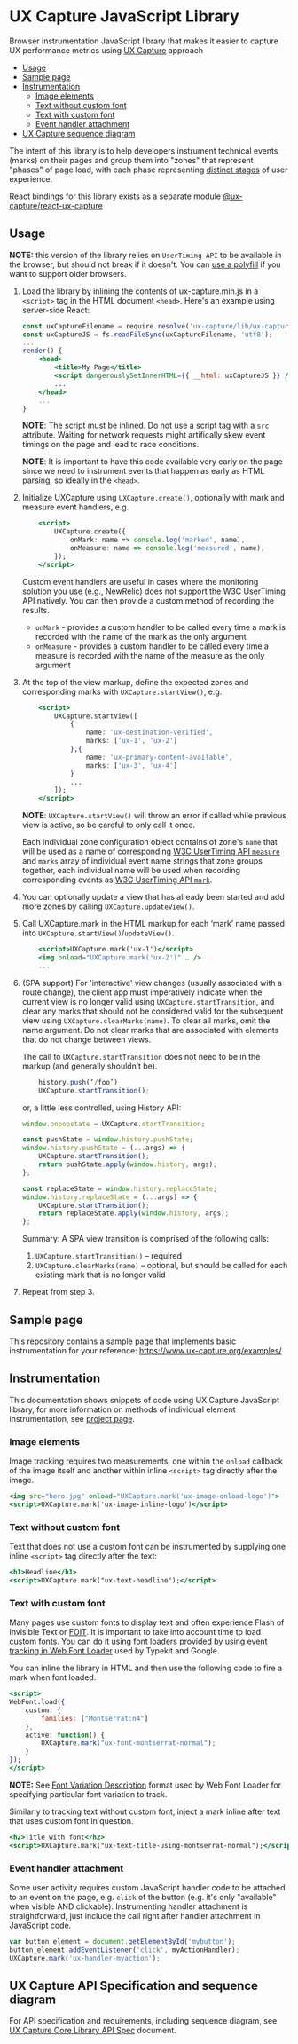# UX Capture JavaScript Library

Browser instrumentation JavaScript library that makes it easier to capture UX performance
metrics using [UX Capture](../../README.md) approach

- [Usage](#usage)
- [Sample page](#sample-page)
- [Instrumentation](#instrumentation)
  - [Image elements](#image-elements)
  - [Text without custom font](#text-without-custom-font)
  - [Text with custom font](#text-with-custom-font)
  - [Event handler attachment](#event-handler-attachment)
- [UX Capture sequence diagram](#ux-capture-sequence-diagram)

The intent of this library is to help developers instrument technical events
(marks) on their pages and group them into "zones" that represent "phases" of page
load, with each phase representing [distinct stages](#aggregating-experienceperception-phase-metrics)
of user experience.

React bindings for this library exists as a separate module [@ux-capture/react-ux-capture](../react-ux-capture/)

## Usage

**NOTE:** this version of the library relies on `UserTiming API` to be available
in the browser, but should not break if it doesn't. You can
[use a polyfill](https://www.npmjs.com/package/usertiming) if you want to support older browsers.

1. Load the library by inlining the contents of ux-capture.min.js in a `<script>`
   tag in the HTML document `<head>`. Here's an example using server-side React:

    ```jsx
    const uxCaptureFilename = require.resolve('ux-capture/lib/ux-capture.min.js');
    const uxCaptureJS = fs.readFileSync(uxCaptureFilename, 'utf8');
    ...
    render() {
        <head>
            <title>My Page</title>
            <script dangerouslySetInnerHTML={{ __html: uxCaptureJS }} />
            ...
        </head>
        ...
    }
    ```

    **NOTE**: The script must be inlined. Do not use a script tag with a `src` attribute.
    Waiting for network requests might artifically skew event timings on the page
    and lead to race conditions.

    **NOTE**: It is important to have this code available very early on the page since
    we need to instrument events that happen as early as HTML parsing, so ideally in
    the `<head>`.

2. Initialize UXCapture using `UXCapture.create()`, optionally with mark and
   measure event handlers, e.g.

    ```jsx
        <script>
            UXCapture.create({
                onMark: name => console.log('marked', name),
                onMeasure: name => console.log('measured', name),
            });
        </script>
    ```

    Custom event handlers are useful in cases where the monitoring solution you use
    (e.g., NewRelic) does not support the W3C UserTiming API natively. You can then
    provide a custom method of recording the results.

    - `onMark` - provides a custom handler to be called every time a mark is recorded
      with the name of the mark as the only argument
    - `onMeasure` - provides a custom handler to be called every time a measure is
      recorded with the name of the measure as the only argument

3. At the top of the view markup, define the expected zones and corresponding
   marks with `UXCapture.startView()`, e.g.

    ```jsx
        <script>
            UXCapture.startView([
                {
                    name: 'ux-destination-verified',
                    marks: ['ux-1', 'ux-2']
                },{
                    name: 'ux-primary-content-available',
                    marks: ['ux-3', 'ux-4']
                }
                ...
            ]);
        </script>
    ```

    **NOTE**: `UXCapture.startView()` will throw an error if called while previous
    view is active, so be careful to only call it once.

    Each individual zone configuration object contains of zone's `name` that will be
    used as a name of corresponding
    [W3C UserTiming API `measure`](https://www.w3.org/TR/user-timing/#performancemeasure)
    and `marks` array of individual event name strings that zone groups together,
    each individual name will be used when recording corresponding events as
    [W3C UserTiming API `mark`](https://www.w3.org/TR/user-timing/#performancemark).

4. You can optionally update a view that has already been started and add more
   zones by calling `UXCapture.updateView()`.

5. Call UXCapture.mark in the HTML markup for each ‘mark’ name passed into
   `UXCapture.startView()`/`updateView()`.

    ```jsx
        <script>UXCapture.mark('ux-1')</script>
        <img onload="UXCapture.mark('ux-2')" … />
        ...
    ```

6. (SPA support) For 'interactive' view changes (usually associated with a route
   change), the client app must imperatively indicate when the current view is
   no longer valid using `UXCapture.startTransition`, and clear any marks that
   should not be considered valid for the subsequent view using
   `UXCapture.clearMarks(name)`. To clear all marks, omit the name argument. Do not clear
   marks that are associated with elements that do not change between views.

    The call to `UXCapture.startTransition` does not need to be in the markup (and generally shouldn’t be).

    ```jsx
        history.push(‘/foo’)
        UXCapture.startTransition();
    ```

    or, a little less controlled, using History API:

    ```jsx
    window.onpopstate = UXCapture.startTransition;

    const pushState = window.history.pushState;
    window.history.pushState = (...args) => {
    	UXCapture.startTransition();
    	return pushState.apply(window.history, args);
    };

    const replaceState = window.history.replaceState;
    window.history.replaceState = (...args) => {
    	UXCapture.startTransition();
    	return replaceState.apply(window.history, args);
    };
    ```

    Summary: A SPA view transition is comprised of the following calls:

    1. `UXCapture.startTransition()` – required
    2. `UXCapture.clearMarks(name)` – optional, but should be called for each existing mark that is no longer valid

7. Repeat from step 3.

## Sample page

This repository contains a sample page that implements basic instrumentation
for your reference:
https://www.ux-capture.org/examples/

## Instrumentation

This documentation shows snippets of code using UX Capture JavaScript library, for more information on methods of individual element instrumentation, see [project page](../../#instrumentation_approach).

### Image elements

Image tracking requires two measurements, one within the `onload` callback of the image itself and another within inline `<script>` tag directly after the image.

```jsx
<img src="hero.jpg" onload="UXCapture.mark('ux-image-onload-logo')">
<script>UXCapture.mark('ux-image-inline-logo')</script>
```

### Text without custom font

Text that does not use a custom font can be instrumented by supplying one inline
`<script>` tag directly after the text:

```jsx
<h1>Headline</h1>
<script>UXCapture.mark("ux-text-headline");</script>
```

### Text with custom font

Many pages use custom fonts to display text and often experience Flash of
Invisible Text or [FOIT](https://www.zachleat.com/web/fout-vs-foit/). It is
important to take into account time to load custom fonts. You can do it using
font loaders provided by [using event tracking in Web Font Loader](https://github.com/typekit/webfontloader#events)
used by Typekit and Google.

You can inline the library in HTML and then use the following code to fire a mark
when font loaded.

```jsx
<script>
WebFont.load({
    custom: {
        families: ["Montserrat:n4"]
    },
    active: function() {
        UXCapture.mark("ux-font-montserrat-normal");
    }
});
</script>
```

**NOTE:** See [Font Variation Description](https://github.com/typekit/fvd) format used by Web Font Loader for specifying particular font variation to track.

Similarly to tracking text without custom font, inject a mark inline after text that uses custom font in question.

```jsx
<h2>Title with font</h2>
<script>UXCapture.mark("ux-text-title-using-montserrat-normal");</script>
```

### Event handler attachment

Some user activity requires custom JavaScript handler code to be attached to an
event on the page, e.g. `click` of the button (e.g. it's only "available" when
visible AND clickable). Instrumenting handler attachment is straightforward, just
include the call right after handler attachment in JavaScript code.

```jsx
var button_element = document.getElementById('mybutton');
button_element.addEventListener('click', myActionHandler);
UXCapture.mark('ux-handler-myaction');
```

## UX Capture API Specification and sequence diagram

For API specification and requirements, including sequence diagram, see [UX Capture Core Library API Spec](docs/ux-capture-js-api-spec.md) document.
